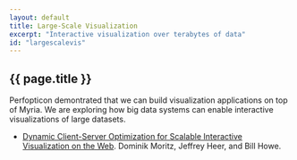 ```yaml
---
layout: default
title: Large-Scale Visualization
excerpt: "Interactive visualization over terabytes of data"
id: "largescalevis"
---
```


## {{ page.title }}

Perfopticon demontrated that we can build visualization applications on top of Myria. We are exploring how big data systems can enable interactive visualizations of large datasets.

* [Dynamic Client-Server Optimization for Scalable Interactive Visualization on the Web](http://www.interactive-analysis.org/papers/2015/moritz.pdf). Dominik Moritz, Jeffrey Heer, and Bill Howe.


